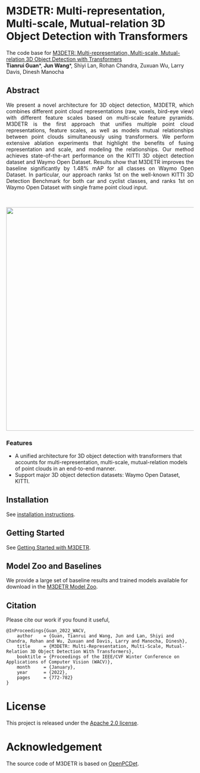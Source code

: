 # M3DETR: Multi-representation, Multi-scale, Mutual-relation 3D Object Detection with Transformers

The code base for [M3DETR: Multi-representation, Multi-scale, Mutual-relation 3D Object Detection with Transformers](https://openaccess.thecvf.com/content/WACV2022/html/Guan_M3DETR_Multi-Representation_Multi-Scale_Mutual-Relation_3D_Object_Detection_With_Transformers_WACV_2022_paper.html)
<br>**Tianrui Guan***, **Jun Wang***, Shiyi Lan, Rohan Chandra, Zuxuan Wu, Larry Davis, Dinesh Manocha


## Abstract
<div style="text-align: justify">We present a novel architecture for 3D object detection, M3DETR, which combines different point cloud representations (raw, voxels, bird-eye view) with different feature scales based on multi-scale feature pyramids. M3DETR is the first approach that unifies multiple point cloud representations, feature scales, as well as models mutual relationships between point clouds simultaneously using transformers. We perform extensive ablation experiments that highlight the benefits of fusing representation and scale, and modeling the relationships. Our method achieves state-of-the-art performance on the KITTI 3D object detection dataset and Waymo Open Dataset. Results show that M3DETR improves the baseline significantly by 1.48% mAP for all classes on Waymo Open Dataset. In particular, our approach ranks 1st on the well-known KITTI 3D Detection Benchmark for both car and cyclist classes, and ranks 1st on Waymo Open Dataset with single frame point cloud input. </div>

<p>&nbsp;</p>

<img src="https://obj.umiacs.umd.edu/acmmm2021/coverpic-1.png" width="600">


### Features
* A unified architecture for 3D object detection with transformers that accounts for multi-representation, multi-scale, mutual-relation models of point clouds in an end-to-end manner.
* Support major 3D object detection datasets: Waymo Open Dataset, KITTI.

## Installation

See [installation instructions](INSTALL.md).

## Getting Started

See [Getting Started with M3DETR](GETTING_STARTED.md).


## Model Zoo and Baselines

We provide a large set of baseline results and trained models available for download in the [M3DETR Model Zoo](MODEL_ZOO.md).


## Citation
Please cite our work if you found it useful,

```
@InProceedings{Guan_2022_WACV,
    author    = {Guan, Tianrui and Wang, Jun and Lan, Shiyi and Chandra, Rohan and Wu, Zuxuan and Davis, Larry and Manocha, Dinesh},
    title     = {M3DETR: Multi-Representation, Multi-Scale, Mutual-Relation 3D Object Detection With Transformers},
    booktitle = {Proceedings of the IEEE/CVF Winter Conference on Applications of Computer Vision (WACV)},
    month     = {January},
    year      = {2022},
    pages     = {772-782}
}
```

# License

This project is released under the [Apache 2.0 license](LICENSE).

# Acknowledgement

The source code of M3DETR is based on [OpenPCDet](https://github.com/open-mmlab/OpenPCDet). 
